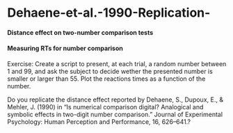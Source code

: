 # Dehaene-et-al.-1990-Replication-
#### Distance effect on two-number comparison tests
#### Measuring RTs for number comparison

Exercise: Create a script to present, at each trial, a random number between 1 and 99, and ask the subject to decide wether the presented number is smaller or larger than 55. Plot the reactions times as a function of the number.

Do you replicate the distance effect reported by Dehaene, S., Dupoux, E., & Mehler, J. (1990) in “Is numerical comparison digital? Analogical and symbolic effects in two-digit number comparison.” Journal of Experimental Psychology: Human Perception and Performance, 16, 626–641.?

